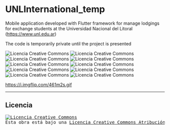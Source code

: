 # UNLInternational_temp
Mobile application developed with Flutter framework for manage lodgings for exchange students at the Universidad Nacional del Litoral (https://www.unl.edu.ar)

The code is temporarily private until the project is presented

<img alt="Licencia Creative Commons" style="border-width:0" src="https://i.imgflip.com/461ljr.gif" />
<img alt="Licencia Creative Commons" style="border-width:0" src="https://i.imgflip.com/461luc.gif" />
<img alt="Licencia Creative Commons" style="border-width:0" src="https://i.imgflip.com/461lw4.gif" />
<img alt="Licencia Creative Commons" style="border-width:0" src="https://i.imgflip.com/461lyf.gif" />
<img alt="Licencia Creative Commons" style="border-width:0" src="https://i.imgflip.com/461m2s.gif" />
<img alt="Licencia Creative Commons" style="border-width:0" src="https://i.imgflip.com/461m8f.gif" />
<img alt="Licencia Creative Commons" style="border-width:0" src="https://i.imgflip.com/461ma4.gif" />
<img alt="Licencia Creative Commons" style="border-width:0" src="https://i.imgflip.com/461mbk.gif" />
<img alt="Licencia Creative Commons" style="border-width:0" src="https://i.imgflip.com/461mde.gif" />
<img alt="Licencia Creative Commons" style="border-width:0" src="https://i.imgflip.com/461mbk.gif" />

https://i.imgflip.com/461m2s.gif

--------------------------------

## Licencia

<pre>
<a rel="license" href="http://creativecommons.org/licenses/by-nc-sa/4.0/"><img alt="Licencia Creative Commons" style="border-width:0" src="https://i.creativecommons.org/l/by-nc-sa/4.0/88x31.png" /></a><br />Esta obra está bajo una <a rel="license" href="http://creativecommons.org/licenses/by-nc-sa/4.0/">Licencia Creative Commons Atribución-NoComercial-CompartirIgual 4.0 Internacional</a>. 

<pre>
